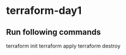 # terraform-day1
## Run following commands
terraform init
terraform apply <!--- type 'yes' when needed -->
terraform destroy <!--- type 'yes' when needed -->
